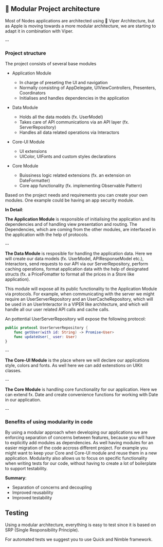 
## 📖 Modular Project architecture

Most of Nodes applications are architected using 🐍 Viper Architecture, but as Apple is moving towards a more modular architecture, we are starting to adapt it in combination with Viper.

--

### Project structure

The project consists of several base modules

- Application Module
	- In charge of preseting the UI and navigation
	- Normally consisting of AppDelegate, UIViewControllers, Presenters, Coordinators
	- Initialises and handles dependencies in the application

- Data Module
	- Holds all the data models (fx. UserModel)
	- Takes care of API communications via an API layer (fx. ServerRepository)
	- Handles all data related operations via Interactors

- Core-UI Module
	- UI extensions
	- UIColor, UIFonts and custom styles declarations

- Core Module
	- Buissiness logic related extensions (fx. an extension on DateFormatter)
	- Core app functionality (fx. implementing Observable Pattern)

Based on the project needs and requirements you can create your own modules. One example could be having an app security module.


<b>In Detail</b>:

<b>The Application Module</b> is responsible of initialising the application and its dependencies and of handling view presentation and routing. The Dependencies, which are coming from the other modules, are interfaced in the application with the help of protocols.

--

<b>The Data Module</b> is resposible for handling the application data. Here we will create our data models (fx. UserModel, APIResponseModel etc.), Interactors, send requests to our API via our ServerRepository, perform caching operations, format application data with the help of designated structs (fx. a PriceFomatter to format all the prices in a Store like application).

This module will expose all its public functionality to the Application Module via protocols. For example, when communicating with the server we might require an UserServerRepository and an UserCacheRepository, which will be used in an UserInteractor in a VIPER like architecture, and which will handle all our user related API calls and cache calls.

An pottential UserServerRepository will expose the following protocol:

```swift
public protocol UserServerRepository {
    func getUser(with id: String) -> Promise<User>
    func updateUser(_ user: User)
}
```

--

<b>The Core-UI Module</b> is the place where we will declare our applications style, colors and fonts. As well here we can add extenstions on UIKit classes.

--

<b>The Core Module</b> is handling core functionality for our application. Here we can extend fx. Date and create convenience functions for working with Date in our application.

--

### Benefits of using modularity in code

By using a modular approach when developing our applications we are enforcing separation of concerns between features, because you will have to explicitly add modules as dependencies. As well having modules for an easier migration of the code accross different project. For example you might want to keep your Core and Core-UI module and reuse them in a new application. Modularity also allows us to focus on specific functionality when writing tests for our code, without having to create a lot of boilerplate to support testability.

<b>Summary</b>:

- Separation of concerns and decoupling
- Improved reusability
- Improved testability

## Testing

Using a modular architecture, everything is easy to test since it is based on SRP (Single Responsibility Principle).

For automated tests we suggest you to use Quick and Nimble framework.

